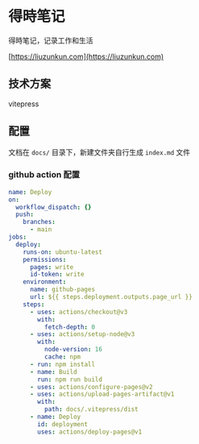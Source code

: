 # 得時笔记
得時笔记，记录工作和生活

[https://liuzunkun.com](https://liuzunkun.com)

## 技术方案
vitepress

## 配置
文档在 `docs/` 目录下，新建文件夹自行生成 `index.md` 文件

### github action 配置

``` yml
name: Deploy
on:
  workflow_dispatch: {}
  push:
    branches:
      - main
jobs:
  deploy:
    runs-on: ubuntu-latest
    permissions:
      pages: write
      id-token: write
    environment:
      name: github-pages
      url: ${{ steps.deployment.outputs.page_url }}
    steps:
      - uses: actions/checkout@v3
        with:
          fetch-depth: 0
      - uses: actions/setup-node@v3
        with:
          node-version: 16
          cache: npm
      - run: npm install
      - name: Build
        run: npm run build
      - uses: actions/configure-pages@v2
      - uses: actions/upload-pages-artifact@v1
        with:
          path: docs/.vitepress/dist
      - name: Deploy
        id: deployment
        uses: actions/deploy-pages@v1


```

